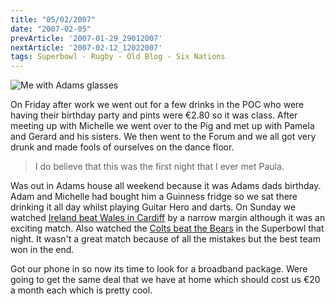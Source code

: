 ```yaml
---
title: "05/02/2007"
date: "2007-02-05"
prevArticle: '2007-01-29_29012007'
nextArticle: '2007-02-12_12022007'
tags: Superbowl - Rugby - Old Blog - Six Nations
---
```

![Me with Adams glasses](/images/Me.jpg "Me with Adams glasses")

On Friday after work we went out for a few drinks in the POC who were having their birthday party and pints were &euro;2.80 so it was class. After meeting up with Michelle we went over to the Pig and met up with Pamela and Gerard and his sisters. We then went to the Forum and we all got very drunk and made fools of ourselves on the dance floor.
> I do believe that this was the first night that I ever met Paula.

Was out in Adams house all weekend because it was Adams dads birthday. Adam and Michelle had bought him a Guinness fridge so we sat there drinking it all day whilst playing Guitar Hero and darts. On Sunday we watched [Ireland beat Wales in Cardiff](http://www.rte.ie/sport/rugby/2007/0204/ireland1.html) by a narrow margin although it was an exciting match. Also watched the [Colts beat the Bears](http://www.rte.ie/sport/2007/0205/superbowl.html) in the Superbowl that night. It wasn't a great match because of all the mistakes but the best team won in the end.

Got our phone in so now its time to look for a broadband package. Were going to get the same deal that we have at home which should cost us &euro;20 a month each which is pretty cool.